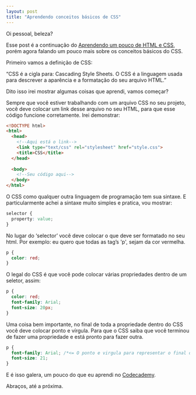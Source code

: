 ```yaml
---
layout: post
title: "Aprendendo conceitos básicos de CSS"
---
```


Oi pessoal, beleza?

Esse post é a continuação do <a href='http://viniciusbaptista.github.io/2014/08/03/aprendendo-um-pouco-de-html-e-css.html'>Aprendendo um pouco de HTML e CSS</a>, porém agora falando um pouco mais sobre os conceitos básicos do CSS.

Primeiro vamos a definição de CSS:

“CSS é a cigla para: Cascading Style Sheets.
O CSS é a linguagem usada para descrever a aparência e a formatação do seu arquivo HTML.”

Dito isso irei mostrar algumas coisas que aprendi, vamos começar?

Sempre que você estiver trabalhando com um arquivo CSS no seu projeto, você deve colocar um link desse arquivo no seu HTML, para que esse código funcione corretamente. 
Irei demonstrar:

``` html
<!DOCTYPE html>
<html>
  <head>
    <!--Aqui está o link-->
    <link type="text/css" rel="stylesheet" href="style.css">
    <title>CSS</title>
  </head>
  
  <body>
    <!--Seu código aqui-->
  </body>
</html>
```

O CSS como qualquer outra linguagem de programação tem sua sintaxe. E particularmente achei a sintaxe muito simples e pratica, vou mostrar:

```css
selector {
  property: value;
}
```
No lugar do ‘selector’ você deve colocar o que deve ser formatado no seu html. Por exemplo: eu quero que todas as tag’s 'p', sejam da cor vermelha.

``` css
p {
  color: red;
}
```
O legal do CSS é que você pode colocar várias propriedades dentro de um seletor, assim:

```css
p {
  color: red;
  font-family: Arial;
  font-size: 20px;
}
```
Uma coisa bem importante, no final de toda a propriedade dentro do CSS você deve colocar ponto e vírgula. Para que o CSS saiba que você terminou de fazer uma propriedade e está pronto para fazer outra.

``` css
p {
  font-family: Arial; /*<= O ponto e virgula para representar o final da sua propriedade.*/
  font-size: 21;
}
```
E é isso galera, um pouco do que eu aprendi no <a href='http://www.codecademy.com/'>Codecademy</a>.

Abraços, até a próxima. 
